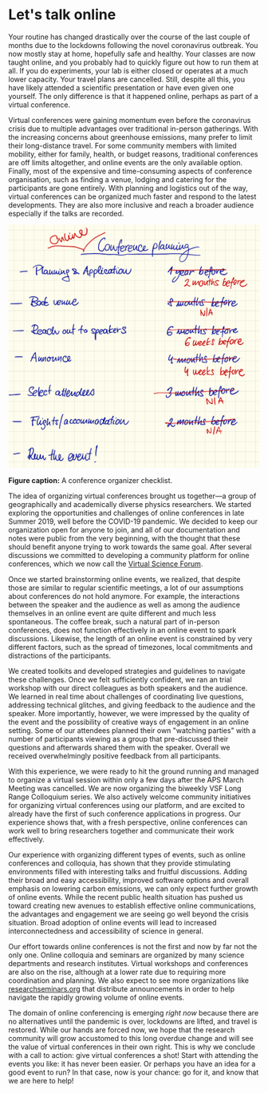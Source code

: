 # Let's talk online

<!-- #### COVID lockdown disrupted everyone's work, travel, and likely mean that you attended an online talk. -->

Your routine has changed drastically over the course of the last couple of months due to the lockdowns following the novel coronavirus outbreak.
You now mostly stay at home, hopefully safe and healthy.
Your classes are now taught online, and you probably had to quickly figure out how to run them at all.
If you do experiments, your lab is either closed or operates at a much lower capacity.
Your travel plans are cancelled. Still, despite all this, you have likely attended a scientific presentation or have even given one yourself.
The only difference is that it happened online, perhaps as part of a virtual conference.

<!-- #### Online talks were gaining momentum already before, and for a good reason. -->

Virtual conferences were gaining momentum even before the coronavirus crisis due to multiple advantages over traditional in-person gatherings.
With the increasing concerns about greenhouse emissions, many prefer to limit their long-distance travel.
For some community members with limited mobility, either for family, health, or budget reasons, traditional conferences are off limits altogether, and online events are the only available option.
Finally, most of the expensive and time-consuming aspects of conference organisation, such as finding a venue, lodging and catering for the participants are gone entirely.
With planning and logistics out of the way, virtual conferences can be organized much faster and respond to the latest developments.
They are also more inclusive and reach a broader audience especially if the talks are recorded.

![](planning_checklist.png)

**Figure caption:** A conference organizer checklist.

<!-- #### We decided to develop online conferences and established VSF. -->

The idea of organizing virtual conferences brought us together—a group of geographically and academically diverse physics researchers.
We started exploring the opportunities and challenges of online conferences in late Summer 2019, well before the COVID-19 pandemic.
We decided to keep our organization open for anyone to join, and all of our documentation and notes were public from the very beginning, with the thought that these should benefit anyone trying to work towards the same goal.
After several discussions we committed to developing a community platform for online conferences, which we now call the [Virtual Science Forum](https://virtualscienceforum.org).

<!-- #### In thinking about online events we had to revisit many assumptions about conferences. -->

Once we started brainstorming online events, we realized, that despite those are similar to regular scientific meetings, a lot of our assumptions about conferences do not hold anymore.
For example, the interactions between the speaker and the audience as well as among the audience themselves in an online event are quite different and much less spontaneous.
The coffee break, such a natural part of in-person conferences, does not function effectively in an online event to spark discussions.
Likewise, the length of an online event is constrained by very different factors, such as the spread of timezones, local commitments and distractions of the participants.

<!-- #### We ran a couple of events, and saw that they work well. -->

We created toolkits and developed strategies and guidelines to navigate these challenges.
Once we felt sufficiently confident, we ran an trial workshop with our direct colleagues as both speakers and the audience.
We learned in real time about challenges of coordinating live questions, addressing technical glitches, and giving feedback to the audience and the speaker.
More importantly, however, we were impressed by the quality of the event and the possibility of creative ways of engagement in an online setting.
Some of our attendees planned their own "watching parties" with a number of participants viewing as a group that pre-discussed their questions and afterwards shared them with the speaker.
Overall we received overwhelmingly positive feedback from all participants.

With this experience, we were ready to hit the ground running and managed to organize a virtual session within only a few days after the APS March Meeting was cancelled.
We are now organizing the biweekly VSF Long Range Colloquium series.
We also actively welcome community initiatives for organizing virtual conferences using our platform, and are excited to already have the first of such conference applications in progress.
Our experience shows that, with a fresh perspective, online conferences can work well to bring researchers together and communicate their work effectively.

<!-- #### We are confident that we will see an explosive growth of online events. -->

Our experience with organizing different types of events, such as online conferences and colloquia, has shown that they provide stimulating environments filled with interesting talks and fruitful discussions.
Adding their broad and easy accessibility, improved software options and overall emphasis on lowering carbon emissions, we can only expect further growth of online events.
While the recent public health situation has pushed us toward creating new avenues to establish effective online communications, the advantages and engagement we are seeing go well beyond the crisis situation.
Broad adoption of online events will lead to increased interconnectedness and accessibility of science in general.

<!-- #### Because of how easy it is, many are working towards this goal. -->

Our effort towards online conferences is not the first and now by far not the only one.
Online colloquia and seminars are organized by many science departments and research institutes.
Virtual workshops and conferences are also on the rise, although at a lower rate due to requiring more coordination and planning.
We also expect to see more organizations like [researchseminars.org](https://researchseminars.org) that distribute announcements in order to help navigate the rapidly growing volume of online events.

<!-- #### You should definitely get involved in the online events, and we are here to help. -->

The domain of online conferencing is emerging *right now* because there are no alternatives until the pandemic is over, lockdowns are lifted, and travel is restored.
While our hands are forced now, we hope that the research community will grow accustomed to this long overdue change and will see the value of virtual conferences in their own right.
This is why we conclude with a call to action: give virtual conferences a shot!
Start with attending the events you like: it has never been easier.
Or perhaps you have an idea for a good event to run?
In that case, now is your chance: go for it, and know that we are here to help!

